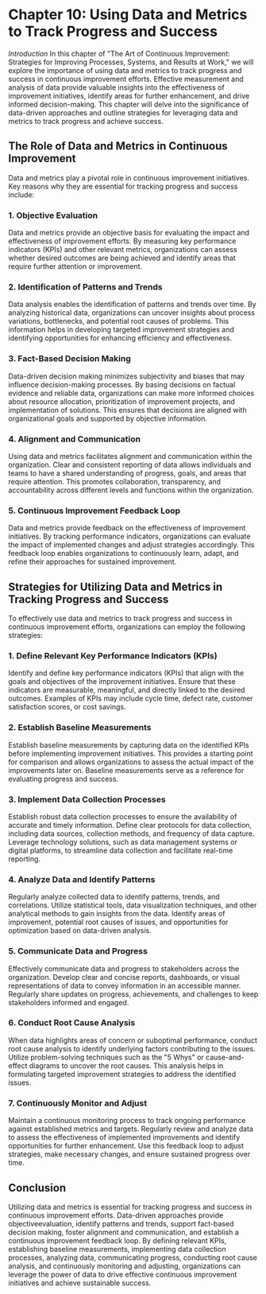 Chapter 10: Using Data and Metrics to Track Progress and Success
================================================================

*Introduction* In this chapter of "The Art of Continuous Improvement: Strategies for Improving Processes, Systems, and Results at Work," we will explore the importance of using data and metrics to track progress and success in continuous improvement efforts. Effective measurement and analysis of data provide valuable insights into the effectiveness of improvement initiatives, identify areas for further enhancement, and drive informed decision-making. This chapter will delve into the significance of data-driven approaches and outline strategies for leveraging data and metrics to track progress and achieve success.

The Role of Data and Metrics in Continuous Improvement
------------------------------------------------------

Data and metrics play a pivotal role in continuous improvement initiatives. Key reasons why they are essential for tracking progress and success include:

### 1. Objective Evaluation

Data and metrics provide an objective basis for evaluating the impact and effectiveness of improvement efforts. By measuring key performance indicators (KPIs) and other relevant metrics, organizations can assess whether desired outcomes are being achieved and identify areas that require further attention or improvement.

### 2. Identification of Patterns and Trends

Data analysis enables the identification of patterns and trends over time. By analyzing historical data, organizations can uncover insights about process variations, bottlenecks, and potential root causes of problems. This information helps in developing targeted improvement strategies and identifying opportunities for enhancing efficiency and effectiveness.

### 3. Fact-Based Decision Making

Data-driven decision making minimizes subjectivity and biases that may influence decision-making processes. By basing decisions on factual evidence and reliable data, organizations can make more informed choices about resource allocation, prioritization of improvement projects, and implementation of solutions. This ensures that decisions are aligned with organizational goals and supported by objective information.

### 4. Alignment and Communication

Using data and metrics facilitates alignment and communication within the organization. Clear and consistent reporting of data allows individuals and teams to have a shared understanding of progress, goals, and areas that require attention. This promotes collaboration, transparency, and accountability across different levels and functions within the organization.

### 5. Continuous Improvement Feedback Loop

Data and metrics provide feedback on the effectiveness of improvement initiatives. By tracking performance indicators, organizations can evaluate the impact of implemented changes and adjust strategies accordingly. This feedback loop enables organizations to continuously learn, adapt, and refine their approaches for sustained improvement.

Strategies for Utilizing Data and Metrics in Tracking Progress and Success
--------------------------------------------------------------------------

To effectively use data and metrics to track progress and success in continuous improvement efforts, organizations can employ the following strategies:

### 1. Define Relevant Key Performance Indicators (KPIs)

Identify and define key performance indicators (KPIs) that align with the goals and objectives of the improvement initiatives. Ensure that these indicators are measurable, meaningful, and directly linked to the desired outcomes. Examples of KPIs may include cycle time, defect rate, customer satisfaction scores, or cost savings.

### 2. Establish Baseline Measurements

Establish baseline measurements by capturing data on the identified KPIs before implementing improvement initiatives. This provides a starting point for comparison and allows organizations to assess the actual impact of the improvements later on. Baseline measurements serve as a reference for evaluating progress and success.

### 3. Implement Data Collection Processes

Establish robust data collection processes to ensure the availability of accurate and timely information. Define clear protocols for data collection, including data sources, collection methods, and frequency of data capture. Leverage technology solutions, such as data management systems or digital platforms, to streamline data collection and facilitate real-time reporting.

### 4. Analyze Data and Identify Patterns

Regularly analyze collected data to identify patterns, trends, and correlations. Utilize statistical tools, data visualization techniques, and other analytical methods to gain insights from the data. Identify areas of improvement, potential root causes of issues, and opportunities for optimization based on data-driven analysis.

### 5. Communicate Data and Progress

Effectively communicate data and progress to stakeholders across the organization. Develop clear and concise reports, dashboards, or visual representations of data to convey information in an accessible manner. Regularly share updates on progress, achievements, and challenges to keep stakeholders informed and engaged.

### 6. Conduct Root Cause Analysis

When data highlights areas of concern or suboptimal performance, conduct root cause analysis to identify underlying factors contributing to the issues. Utilize problem-solving techniques such as the "5 Whys" or cause-and-effect diagrams to uncover the root causes. This analysis helps in formulating targeted improvement strategies to address the identified issues.

### 7. Continuously Monitor and Adjust

Maintain a continuous monitoring process to track ongoing performance against established metrics and targets. Regularly review and analyze data to assess the effectiveness of implemented improvements and identify opportunities for further enhancement. Use this feedback loop to adjust strategies, make necessary changes, and ensure sustained progress over time.

Conclusion
----------

Utilizing data and metrics is essential for tracking progress and success in continuous improvement efforts. Data-driven approaches provide objectiveevaluation, identify patterns and trends, support fact-based decision making, foster alignment and communication, and establish a continuous improvement feedback loop. By defining relevant KPIs, establishing baseline measurements, implementing data collection processes, analyzing data, communicating progress, conducting root cause analysis, and continuously monitoring and adjusting, organizations can leverage the power of data to drive effective continuous improvement initiatives and achieve sustainable success.
